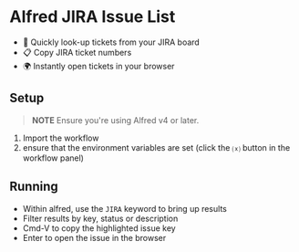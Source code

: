 # Alfred JIRA Issue List

- 🔎 Quickly look-up tickets from your JIRA board
- 📋 Copy JIRA ticket numbers
- 🌍 Instantly open tickets in your browser

## Setup

> **NOTE** Ensure you're using Alfred v4 or later.

1. Import the workflow
2. ensure that the environment variables are set (click the ⒳ button in the workflow panel)

## Running

- Within alfred, use the `JIRA` keyword to bring up results
- Filter results by key, status or description
- Cmd-V to copy the highlighted issue key
- Enter to open the issue in the browser
